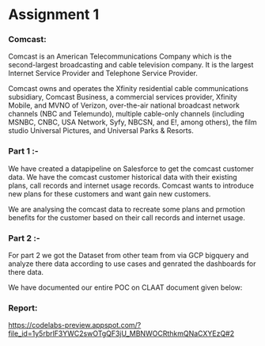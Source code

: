 # Assignment 1

### Comcast:
Comcast is an American Telecommunications Company which is the second-largest broadcasting and cable television company. It is the largest Internet Service Provider and Telephone Service Provider.

Comcast owns and operates the Xfinity residential cable communications subsidiary, Comcast Business, a commercial services provider, Xfinity Mobile, and MVNO of Verizon, over-the-air national broadcast network channels (NBC and Telemundo), multiple cable-only channels (including MSNBC, CNBC, USA Network, Syfy, NBCSN, and E!, among others), the film studio Universal Pictures, and Universal Parks & Resorts.

### Part 1 :-
We have created a datapipeline on Salesforce to get the comcast customer data. We have the comcast customer historical data with their existing plans, call records and internet usage records. Comcast wants to introduce new plans for these customers and want gain new customers.

We are analysing the comcast data to recreate some plans and prmotion benefits for the customer based on their call records and internet usage.

### Part 2 :-
For part 2 we got the Dataset from other team from via GCP bigquery and analyze there data according to use cases and genrated the dashboards for there data.

We have documented our entire POC on CLAAT document given below:

### Report:
https://codelabs-preview.appspot.com/?file_id=1y5rbrlF3YWC2swOTgQF3jU_MBNWOCRthkmQNaCXYEzQ#2
